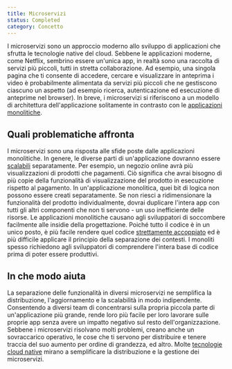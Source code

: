 ```yaml
---
title: Microservizi
status: Completed
category: Concetto
---
```




I microservizi sono un approccio moderno allo sviluppo di applicazioni che sfrutta le tecnologie native del cloud. Sebbene le applicazioni moderne, come Netflix, sembrino essere un'unica app, in realtà sono una raccolta di servizi più piccoli, tutti in stretta collaborazione. Ad esempio, una singola pagina che ti consente di accedere, cercare e visualizzare in anteprima i video è probabilmente alimentata da servizi più piccoli che ne gestiscono ciascuno un aspetto (ad esempio ricerca, autenticazione ed esecuzione di anteprime nel browser). In breve, i microservizi si riferiscono a un modello di architettura dell'applicazione solitamente in contrasto con le [applicazioni monolitiche](/it/monolithic-apps/).

## Quali problematiche affronta

I microservizi sono una risposta alle sfide poste dalle applicazioni monolitiche. In genere, le diverse parti di un'applicazione dovranno essere [scalabili](/it/scalability/) separatamente. Per esempio, un negozio online avrà più visualizzazioni di prodotti che pagamenti. Ciò significa che avrai bisogno di più copie della funzionalità di visualizzazione del prodotto in esecuzione rispetto al pagamento. In un'applicazione monolitica, quei bit di logica non possono essere creati separatamente. Se non riesci a ridimensionare la funzionalità del prodotto individualmente, dovrai duplicare l'intera app con tutti gli altri componenti che non ti servono - un uso inefficiente delle risorse. Le applicazioni monolitiche causano agli sviluppatori di soccombere facilmente alle insidie della progettazione. Poiché tutto il codice è in un unico posto, è più facile rendere quel codice [strettamente accoppiato](/it/tightly-coupled-architectures/) ed è più difficile applicare il principio della separazione dei contesti. I monoliti spesso richiedono agli sviluppatori di comprendere l'intera base di codice prima di poter essere produttivi.

## In che modo aiuta

La separazione delle funzionalità in diversi microservizi ne semplifica la distribuzione, l'aggiornamento e la scalabilità in modo indipendente. Consentendo a diversi team di concentrarsi sulla propria piccola parte di un'applicazione più grande, rende loro più facile per loro lavorare sulle proprie app senza avere un impatto negativo sul resto dell'organizzazione. Sebbene i microservizi risolvano molti problemi, creano anche un sovraccarico operativo, le cose che ti servono per distribuire e tenere traccia del suo aumento per ordine di grandezza, ed altro. Molte [tecnologie cloud native](/it/cloud-native-tech/) mirano a semplificare la distribuzione e la gestione dei microservizi.
